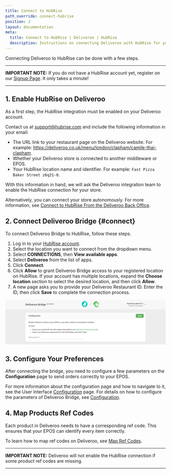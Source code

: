 ```yaml
---
title: Connect to HubRise
path_override: connect-hubrise
position: 2
layout: documentation
meta:
  title: Connect to HubRise | Deliveroo | HubRise
  description: Instructions on connecting Deliveroo with HubRise for your EPOS to work with other apps as a cohesive whole. Connect apps and synchronise your data.
---
```


Connecting Deliveroo to HubRise can be done with a few steps.

---

**IMPORTANT NOTE:** If you do not have a HubRise account yet, register on our [Signup Page](https://manager.hubrise.com/signup). It only takes a minute!

---

## 1. Enable HubRise on Deliveroo

As a first step, the HubRise integration must be enabled on your Deliveroo account.

Contact us at support@hubrise.com and include the following information in your email:

- The URL link to your restaurant page on the Deliveroo website. For example: https://deliveroo.co.uk/menu/london/clapham/camile-thai-clapham.
- Whether your Deliveroo store is connected to another middleware or EPOS.
- Your HubRise location name and identifier. For example: `Fast Pizza Baker Street z6q31-0`.

With this information in hand, we will ask the Deliveroo integration team to enable the HubRise connection for your store.

Alternatively, you can connect your store autonomously. For more information, see [Connect to HubRise From the Deliveroo Back Office](/apps/deliveroo/faqs/connect-from-deliveroo-back-office).

## 2. Connect Deliveroo Bridge {#connect}

To connect Deliveroo Bridge to HubRise, follow these steps.

1. Log in to your [HubRise account](https://manager.hubrise.com).
1. Select the location you want to connect from the dropdown menu.
1. Select **CONNECTIONS**, then **View available apps**.
1. Select **Deliveroo** from the list of apps.
1. Click **Connect**.
1. Click **Allow** to grant Deliveroo Bridge access to your registered location on HubRise. If your account has multiple locations, expand the **Choose location** section to select the desired location, and then click **Allow**.
1. A new page asks you to provide your Deliveroo Restaurant ID. Enter the ID, then click **Save** to complete the connection process.

![Deliveroo Restaurant ID](./images/001-deliveroo-restaurant-id.png)

## 3. Configure Your Preferences

After connecting the bridge, you need to configure a few parameters on the **Configuration** page to send orders correctly to your EPOS.

For more information about the configuration page and how to navigate to it, see the User Interface [Configuration](/apps/deliveroo/user-interface#configuration) page. For details on how to configure the parameters of Deliveroo Bridge, see [Configuration](/apps/deliveroo/configuration).

## 4. Map Products Ref Codes

Each product in Deliveroo needs to have a corresponding ref code. This ensures that your EPOS can identify every item correctly.

To learn how to map ref codes on Deliveroo, see [Map Ref Codes](/apps/deliveroo/map-ref-codes).

---

**IMPORTANT NOTE:** Deliveroo will not enable the HubRise connection if some product ref codes are missing.

---
